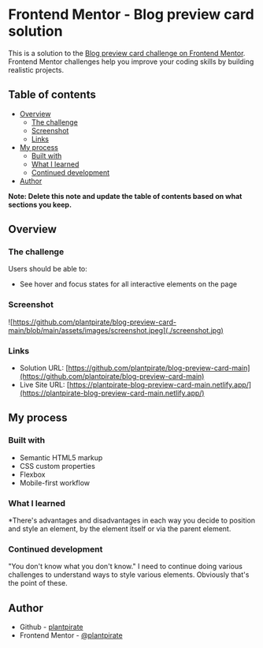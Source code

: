 # Frontend Mentor - Blog preview card solution

This is a solution to the [Blog preview card challenge on Frontend Mentor](https://www.frontendmentor.io/challenges/blog-preview-card-ckPaj01IcS). Frontend Mentor challenges help you improve your coding skills by building realistic projects. 

## Table of contents

- [Overview](#overview)
  - [The challenge](#the-challenge)
  - [Screenshot](#screenshot)
  - [Links](#links)
- [My process](#my-process)
  - [Built with](#built-with)
  - [What I learned](#what-i-learned)
  - [Continued development](#continued-development)
- [Author](#author)


**Note: Delete this note and update the table of contents based on what sections you keep.**

## Overview

### The challenge

Users should be able to:

- See hover and focus states for all interactive elements on the page

### Screenshot

![https://github.com/plantpirate/blog-preview-card-main/blob/main/assets/images/screenshot.jpeg](./screenshot.jpg)


### Links

- Solution URL: [https://github.com/plantpirate/blog-preview-card-main](https://github.com/plantpirate/blog-preview-card-main)
- Live Site URL: [https://plantpirate-blog-preview-card-main.netlify.app/](https://plantpirate-blog-preview-card-main.netlify.app/)

## My process

### Built with

- Semantic HTML5 markup
- CSS custom properties
- Flexbox
- Mobile-first workflow


### What I learned

*There's advantages and disadvantages in each way you decide to position and style an element, by the element itself or via the parent element.


### Continued development

"You don't know what you don't know." 
I need to continue doing various challenges to understand ways to style various elements. Obviously that's the point of these. 


## Author

- Github - [plantpirate](https://github.com/plantpirate)
- Frontend Mentor - [@plantpirate](https://www.frontendmentor.io/profile/plantpirate)